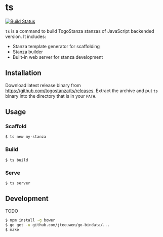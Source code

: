 # ts
 [![Build Status](https://travis-ci.org/togostanza/ts.svg?branch=master)](https://travis-ci.org/togostanza/ts)


`ts` is a command to build TogoStanza stanzas of JavaScript backended version. It includes:

* Stanza template generator for scaffolding
* Stanza builder
* Built-in web server for stanza development

## Installation

Download latest release binary from https://github.com/togostanza/ts/releases. Extract the archive and put `ts` binary into the directory that is in your `PATH`.

## Usage

### Scaffold

```
$ ts new my-stanza
```


### Build

```
$ ts build
```

### Serve

```
$ ts server
```

## Development

TODO

```sh
$ npm install -g bower
$ go get -u github.com/jteeuwen/go-bindata/...
$ make
```
